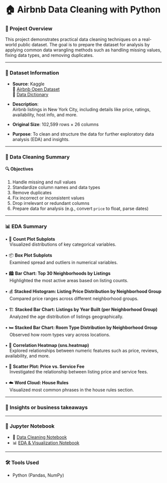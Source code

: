 # 🏠 Airbnb Data Cleaning with Python

### 📌 Project Overview
This project demonstrates practical data cleaning techniques on a real-world public dataset. The goal is to prepare the dataset for analysis by applying common data wrangling methods such as handling missing values, fixing data types, and removing duplicates.

---

### 📎 Dataset Information
- **Source**: Kaggle  
🔗 [Airbnb Open Dataset](https://www.kaggle.com/datasets/arianazmoudeh/airbnbopendata)  
🔗 [Data Dictionary](https://docs.google.com/spreadsheets/d/1b_dvmyhb_kAJhUmv81rAxl4KcXn0Pymz/edit?gid=1967362979#gid=1967362979)

- **Description**:  
  Airbnb listings in New York City, including details like price, ratings, availability, host info, and more.

- **Original Size**: 102,599 rows × 26 columns  
- **Purpose**: To clean and structure the data for further exploratory data analysis (EDA) and insights.

---

### 🧼 Data Cleaning Summary

#### 🔍 Objectives
1. Handle missing and null values  
2. Standardize column names and data types  
3. Remove duplicates  
4. Fix incorrect or inconsistent values  
5. Drop irrelevant or redundant columns  
6. Prepare data for analysis (e.g., convert `price` to float, parse dates)

---
### 📊 EDA Summary
•	📌 **Count Plot Subplots**<br>
&emsp;Visualized distributions of key categorical variables.<br>
<br>
•	📦 **Box Plot Subplots**<br>
&emsp;Examined spread and outliers in numerical variables.<br>
<br>
•	🏙️ **Bar Chart: Top 30 Neighborhoods by Listings**<br>
&emsp;Highlighted the most active areas based on listing counts.<br>
<br>
•	💰 **Stacked Histogram: Listing Price Distribution by Neighborhood Group**<br>
&emsp;Compared price ranges across different neighborhood groups.<br>
<br>
•	🏗️ **Stacked Bar Chart: Listings by Year Built (per Neighborhood Group)**<br>
&emsp;Analyzed the age distribution of listings geographically.<br>
<br>
•	🛏️ **Stacked Bar Chart: Room Type Distribution by Neighborhood Group**<br>
&emsp;Observed how room types vary across locations.<br>
<br>
•	🧊 **Correlation Heatmap (sns.heatmap)**<br>
&emsp;Explored relationships between numeric features such as price, reviews, availability, and more.<br>
<br>
•	📍 **Scatter Plot: Price vs. Service Fee**<br>
&emsp;Investigated the relationship between listing price and service fees.<br>
<br>
•	☁️ **Word Cloud: House Rules**<br>
&emsp;Visualized most common phrases in the house rules section.<br>

---
### 🧠 Insights or business takeaways
---
### 📓 Jupyter Notebook
- 🧹 [Data Cleaning Notebook](notebooks/1_data_cleaning_airbnb.ipynb)  
- 📊 [EDA & Visualization Notebook](notebooks/2_eda_visualization_airbnb.ipynb) 

---
### 🛠 Tools Used
- Python (Pandas, NumPy)

